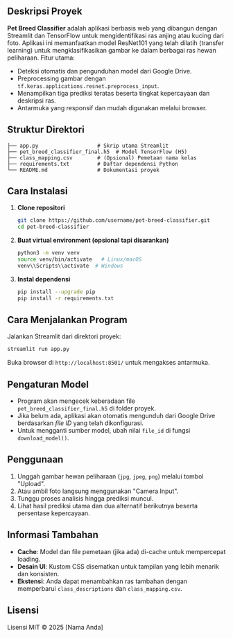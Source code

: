 ## Deskripsi Proyek

**Pet Breed Classifier** adalah aplikasi berbasis web yang dibangun dengan Streamlit dan TensorFlow untuk mengidentifikasi ras anjing atau kucing dari foto. Aplikasi ini memanfaatkan model ResNet101 yang telah dilatih (transfer learning) untuk mengklasifikasikan gambar ke dalam berbagai ras hewan peliharaan. Fitur utama:

* Deteksi otomatis dan pengunduhan model dari Google Drive.
* Preprocessing gambar dengan `tf.keras.applications.resnet.preprocess_input`.
* Menampilkan tiga prediksi teratas beserta tingkat kepercayaan dan deskripsi ras.
* Antarmuka yang responsif dan mudah digunakan melalui browser.

## Struktur Direktori

```plaintext
├── app.py                   # Skrip utama Streamlit
├── pet_breed_classifier_final.h5  # Model TensorFlow (H5)
├── class_mapping.csv        # (Opsional) Pemetaan nama kelas
├── requirements.txt         # Daftar dependensi Python
└── README.md                # Dokumentasi proyek
```

## Cara Instalasi

1. **Clone repositori**

   ```bash
   git clone https://github.com/username/pet-breed-classifier.git
   cd pet-breed-classifier
   ```

2. **Buat virtual environment (opsional tapi disarankan)**

   ```bash
   python3 -m venv venv
   source venv/bin/activate   # Linux/macOS
   venv\\Scripts\\activate  # Windows
   ```

3. **Instal dependensi**

   ```bash
   pip install --upgrade pip
   pip install -r requirements.txt
   ```

## Cara Menjalankan Program

Jalankan Streamlit dari direktori proyek:

```bash
streamlit run app.py
```

Buka browser di `http://localhost:8501/` untuk mengakses antarmuka.

## Pengaturan Model

* Program akan mengecek keberadaan file `pet_breed_classifier_final.h5` di folder proyek.
* Jika belum ada, aplikasi akan otomatis mengunduh dari Google Drive berdasarkan *file ID* yang telah dikonfigurasi.
* Untuk mengganti sumber model, ubah nilai `file_id` di fungsi `download_model()`.

## Penggunaan

1. Unggah gambar hewan peliharaan (`jpg`, `jpeg`, `png`) melalui tombol "Upload".
2. Atau ambil foto langsung menggunakan "Camera Input".
3. Tunggu proses analisis hingga prediksi muncul.
4. Lihat hasil prediksi utama dan dua alternatif berikutnya beserta persentase kepercayaan.

## Informasi Tambahan

* **Cache**: Model dan file pemetaan (jika ada) di-cache untuk mempercepat loading.
* **Desain UI**: Kustom CSS disematkan untuk tampilan yang lebih menarik dan konsisten.
* **Ekstensi**: Anda dapat menambahkan ras tambahan dengan memperbarui `class_descriptions` dan `class_mapping.csv`.

## Lisensi

Lisensi MIT © 2025 \[Nama Anda]
